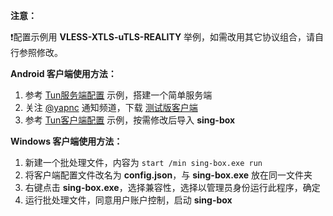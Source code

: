 **注意：**

:exclamation:配置示例用 **VLESS-XTLS-uTLS-REALITY** 举例，如需改用其它协议组合，请自行参照修改。

**Android 客户端使用方法：**

1. 参考 [Tun服务端配置](https://github.com/chika0801/sing-box-examples/blob/main/Tun/config_server.json) 示例，搭建一个简单服务端
2. 关注 [@yapnc](https://t.me/yapnc) 通知频道，下载 [测试版客户端](https://install.appcenter.ms/users/nekohasekai/apps/sfa/distribution_groups/publictest)
3. 参考 [Tun客户端配置](https://github.com/chika0801/sing-box-examples/blob/main/Tun/config_client_android.json) 示例，按需修改后导入 **sing-box**

**Windows 客户端使用方法：**

1. 新建一个批处理文件，内容为 `start /min sing-box.exe run`
2. 将客户端配置文件改名为 **config.json**，与 **sing-box.exe** 放在同一文件夹
3. 右键点击 **sing-box.exe**，选择兼容性，选择以管理员身份运行此程序，确定
4. 运行批处理文件，同意用户账户控制，启动 **sing-box**

